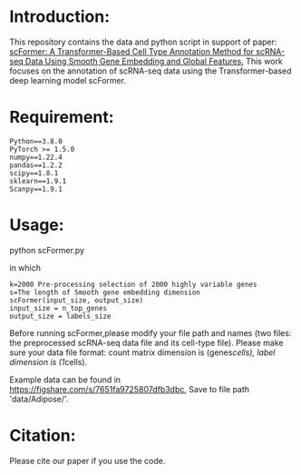 # Introduction:

This repository contains the data and python script in support of paper: [scFormer: A Transformer-Based Cell Type Annotation Method for scRNA-seq Data Using Smooth Gene Embedding and Global Features.](https://doi.org/10.1021/acs.jcim.4c00616 ) This work focuses on the annotation of scRNA-seq data using the Transformer-based deep learning model scFormer.

# Requirement:

```
Python==3.8.0
PyTorch >= 1.5.0
numpy==1.22.4
pandas==1.2.2
scipy==1.8.1
sklearn==1.9.1
Scanpy==1.9.1
```

# Usage:

python scFormer.py

in which

```
k=2000 Pre-processing selection of 2000 highly variable genes
s=The length of Smooth gene embedding dimension
scFormer(input_size, output_size)
input_size = n_top_genes
output_size = labels_size
```

Before running scFormer,please modify your file path and names (two files: the preprocessed scRNA-seq data file and its cell-type file). Please make sure your data file format: count matrix dimension is (genes*cells), label dimension is (1*cells).

Example data can be found in https://figshare.com/s/7651fa9725807dfb3dbc, Save to file path 'data/Adipose/'.

# Citation:
Please cite our paper if you use the code.

